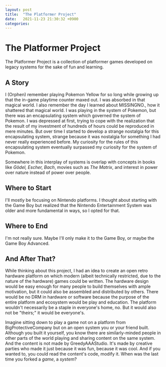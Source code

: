 ```yaml
---
layout: post
title:  "The Platformer Project"
date:   2021-11-23 21:30:32 +0900
categories:
---
```


# The Platformer Project

The Platformer Project is a collection of platformer games developed on legacy
systems for the sake of fun and learning.

## A Story

I (Orphen) remember playing Pokemon Yellow for so long while growing up that the
in-game playtime counter maxed out. I was absorbed in that magical world. I also
remember the day I learned about MISSINGNO., how it shattered that magical
world. I was playing in the system of Pokemon, but there was an encapsulating
system which governed the system of Pokemon. I was depressed at first, trying to
cope with the realization that the result of my investment of hundreds of hours
could be reproduced in mere minutes. But over time I started to develop a
strange nostalgia for this encapsulating system, strange because it was
nostalgia for something I had never really experienced before. My curiosity for
the rules of this encapsulating system eventually surpassed my curiosity for the
system of Pokemon.

Somewhere in this interplay of systems is overlap with concepts in books like
_Gödel, Escher, Bach_, movies such as _The Matrix_, and interest in power over
nature instead of power over people.

## Where to Start

I'll mostly be focusing on Nintendo platforms. I thought about starting with the
Game Boy but realized that the Nintendo Entertainment System was older and more
fundamental in ways, so I opted for that.

## Where to End

I'm not really sure. Maybe I'll only make it to the Game Boy, or maybe the Game
Boy Advanced.

## And After That?

While thinking about this project, I had an idea to create an open retro
hardware platform on which modern (albeit technically restricted, due to the
nature of the hardware) games could be written. The hardware design would be
easy enough for many people to build themselves with ample motivation, but it
could also be assembled and distributed by others. There would be no DRM in
hardware or software because the purpose of the entire platform and ecosystem
would be play and education. The platform wouldn't necessarily be a staple in
everyone's home, no. But it would also not be "theirs;" it would be everyone's.

Imagine sitting down to play a game not on a platform from BigProtectiveCompany
but on an open system you or your friend built. Although you built it yourself,
you know there are similarly-minded people in other parts of the world playing
and sharing content on the same system. And the content is not made by
GreedyAAAStudio. It's made by creative parties who made it just because it was
fun, because it was cool. And if you wanted to, you could read the content's
code, modify it. When was the last time you forked a _game_, a _system_?
